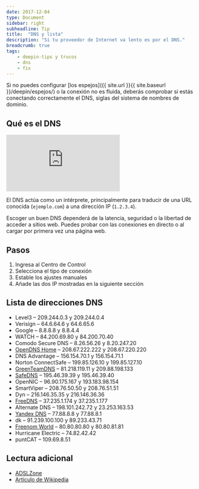 ```yaml
---
date: 2017-12-04
type: Document
sidebar: right
subheadline: Tip
title:  "DNS y lista"
description: "Si tu proveedor de Internet va lento es por el DNS."
breadcrumb: true
tags:
    - deepin-tips y trucos
    - dns
    - fix
---
```


Si no puedes configurar [los espejos]({{ site.url }}{{ site.baseurl }}/deepin/espejos/) o la conexión no es fluida, deberás comprobar si estás conectando correctamente el DNS, siglas del sistema de nombres de dominio.

## Qué es el DNS
<div class="video_wrapper">
	<iframe src="https://www.youtube.com/embed/dIGxJCqLJlY?rel=0&modestbranding=1&showinfo=0" frameborder="0" allowfullscreen></iframe>
</div>

El DNS actúa como un intérprete, principalmente para traducir de una URL conocida (`ejemplo.com`) a una dirección IP (`1.2.3.4`).

Escoger un buen DNS dependerá de la latencia, seguridad o la libertad de acceder a sitios web. Puedes probar con las conexiones en directo o al cargar por primera vez una página web.

## Pasos
1. Ingresa al Centro de Control
2. Selecciona el tipo de conexión
3. Estable los ajustes manuales
4. Añade las dos IP mostradas en la siguiente sección

## Lista de direcciones DNS
* Level3 – 209.244.0.3 y 209.244.0.4
* Verisign – 64.6.64.6 y 64.6.65.6
* Google – 8.8.8.8 y 8.8.4.4
* WATCH – 84.200.69.80 y 84.200.70.40
* Comodo Secure DNS – 8.26.56.26 y 8.20.247.20
* [OpenDNS Home](https://signup.opendns.com/homefree/) – 208.67.222.222 y 208.67.220.220
* DNS Advantage – 156.154.70.1 y 156.154.71.1
* Norton ConnectSafe – 199.85.126.10 y 199.85.127.10
* [GreenTeamDNS](http://members.greentm.co.uk/) – 81.218.119.11 y 209.88.198.133
* [SafeDNS](https://www.safedns.com) – 195.46.39.39 y 195.46.39.40
* OpenNIC – 96.90.175.167 y 193.183.98.154
* SmartViper – 208.76.50.50 y 208.76.51.51
* Dyn – 216.146.35.35 y 216.146.36.36
* [FreeDNS](https://freedns.afraid.org/) – 37.235.1.174 y 37.235.1.177
* Alternate DNS – 198.101.242.72 y 23.253.163.53
* [Yandex DNS](https://dns.yandex.com/) – 77.88.8.8 y 77.88.8.1
* dk – 91.239.100.100 y 89.233.43.71
* [Freenom World](http://www.freenom.world/es/faq.html) – 80.80.80.80 y 80.80.81.81
* Hurricane Electric – 74.82.42.42
* puntCAT – 109.69.8.51

## Lectura adicional
* [ADSLZone](https://www.adslzone.net/2015/11/25/las-5-principales-razones-para-no-usar-las-dns-del-proveedor-de-internet/)
* [Artículo de Wikipedia](https://es.wikipedia.org/wiki/Sistema_de_nombres_de_dominio)
